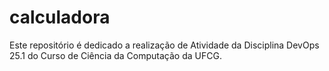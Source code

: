 # calculadora

Este repositório é dedicado a realização de Atividade da Disciplina DevOps 25.1 do Curso de Ciência da Computação da UFCG.
